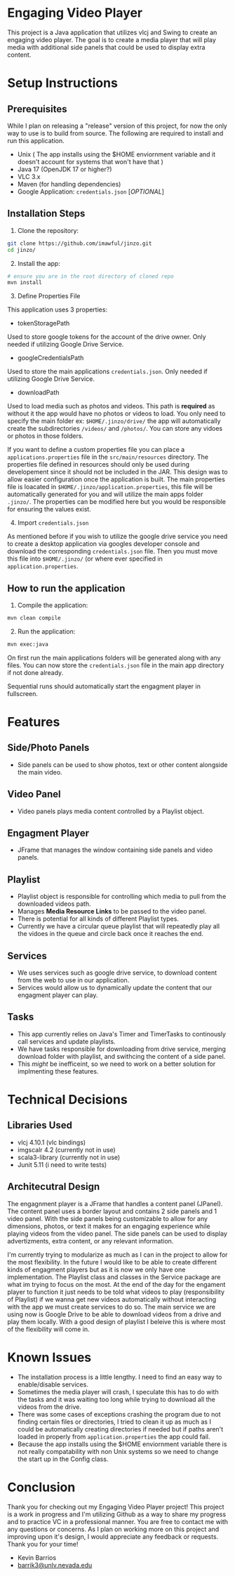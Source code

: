 # Engaging Video Player

This project is a Java application that utilizes vlcj and Swing to create an engaging video player. The goal is to create a media player that will play media with additional side panels that could be used to display extra content.

# Setup Instructions

## Prerequisites 

While I plan on releasing a "release" version of this project, for now the only way to use is to build from source.
The following are required to install and run this application.
- Unix ( The app installs using the $HOME enviornment variable and it doesn't account for systems that won't have that )
- Java 17 (OpenJDK 17 or higher?)
- VLC 3.x
- Maven (for handling dependencies)
- Google Application: `credentials.json` [*OPTIONAL*]

## Installation Steps

1. Clone the repository:

```sh
git clone https://github.com/imawful/jinzo.git
cd jinzo/
```

2. Install the app:

```sh
# ensure you are in the root directory of cloned repo
mvn install
```

3. Define Properties File

This application uses 3 properties:

- tokenStoragePath

Used to store google tokens for the account of the drive owner. Only needed if utilizing Google Drive Service.

- googleCredentialsPath

Used to store the main applications `credentials.json`. Only needed if utilizing Google Drive Service.

- downloadPath

Used to load media such as photos and videos. This path is **required** as without it the app would have no photos or videos to load.
You only need to specify the main folder ex: `$HOME/.jinzo/drive/` the app will automatically create the subdirectories `/videos/` and `/photos/`. You can store any vidoes or photos in those folders. 

If you want to define a custom properties file you can place a `applications.properties` file in the `src/main/resources` directory.
The properties file defined in resources should only be used during developement since it should not be included in the JAR. This design
was to allow easier configuration once the application is built. The main properties file is loacated in `$HOME/.jinzo/application.properties`, this file
will be automatically generated for you and will utilize the main apps folder `.jinzo/`. The properties can be modified here but you would be responsible for ensuring
the values exist.

4. Import `credentials.json`

As mentioned before if you wish to utilize the google drive service you need to create a desktop application via googles developer console and download the corresponding `credentials.json` file. Then you must move this file into `$HOME/.jinzo/` (or where ever specified in `application.properties`. 

## How to run the application

1. Compile the application:

```sh
mvn clean compile
```

2. Run the application:

```sh
mvn exec:java
```
On first run the main applications folders will be generated along with any files. You can now store the `credentials.json` file in the main app directory if not done already.

Sequential runs should automatically start the engagment player in fullscreen.

# Features

## Side/Photo Panels

- Side panels can be used to show photos, text or other content alongside the main video. 

## Video Panel

- Video panels plays media content controlled by a Playlist object.

## Engagment Player

- JFrame that manages the window containing side panels and video panels.

## Playlist

- Playlist object is responsible for controlling which media to pull from the downloaded videos path. 
- Manages **Media Resource Links** to be passed to the video panel. 
- There is potential for all kinds of different Playlist types.
- Currently we have a circular queue playlist that will repeatedly play all the vidoes in the queue and circle back once it reaches the end.

## Services

- We uses services such as google drive service, to download content from the web to use in our application.
- Services would allow us to dynamically update the content that our engagment player can play.

## Tasks

- This app currently relies on Java's Timer and TimerTasks to continously call services and update playlists. 
- We have tasks responsible for downloading from drive service, merging download folder with playlist, and swithcing the content of a side panel. 
- This *might* be inefficeint, so we need to work on a better solution for implmenting these features.

# Technical Decisions

## Libraries Used

- vlcj 4.10.1 (vlc bindings)
- imgscalr 4.2 (currently not in use)
- scala3-library (currently not in use)
- Junit 5.11 (i need to write tests)

## Architecutral Design

The engagnment player is a JFrame that handles a content panel (JPanel). The content panel uses a border layout and contains 2 side panels and 1 video panel. With the side panels being customizable to allow for any dimensions, photos, or text it makes for an engaging experience while playing videos from the video panel. The side panels can be used to display advertizments, extra content, or any relevant information.

I'm currently trying to modularize as much as I can in the project to allow for the most flexibility. In the future I would like to be able to create different kinds of engagment players but as it is now we only have one implementation. The Playlist class and classes in the Service package are what im trying to focus on the most. At the end of the day for the engament player to function it just needs to be told what videos to play (responsibility of Playlist) if we wanna get new videos automatically without interacting with the app we must create services to do so. The main service we are using now is Google Drive to be able to download videos from a drive and play them locally. With a good design of playlist I beleive this is where most of the flexibility will come in.

# Known Issues

- The installation process is a little lengthy. I need to find an easy way to enable/disable services.
- Sometimes the media player will crash, I speculate this has to do with the tasks and it was waiting too long while trying to download all the videos from the drive.
- There was some cases of exceptions crashing the program due to not finding certain files or directories, I tried to clean it up as much as I could be automatically creating directories if needed but if paths aren't loaded in properly from `application.properties` the app could fail.
- Because the app installs using the $HOME enviornment variable there is not really compatability with non Unix systems so we need to change the start up in the Config class.

# Conclusion 

Thank you for checking out my Engaging Video Player project! This project is a work in progress and I'm utilizing Github as a way to share my progress and to practice VC in a professional manner. You are free to contact me with any questions or concerns. As I plan on working more on this project and improving upon it's design, I would appreciate any feedback or requests. Thank you for your time!

- Kevin Barrios
- barrik3@unlv.nevada.edu 
